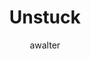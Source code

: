 ---
layout: post
title: "Unstuck"
issue: 24
volume: 1
author:
  - awalter
image: "https://gallery.mailchimp.com/7e093c5cf4/images/issue_23.png"
link: "http://us5.campaign-archive1.com/?awesome=no&u=7e093c5cf4&id=f10b3030f4"
---